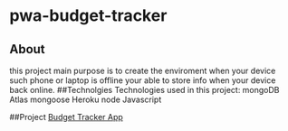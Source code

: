 # pwa-budget-tracker

## About
this project main purpose is to create the enviroment when your device such phone or laptop is offline your able to store info when your device back online.
##Technolgies
Technologies used in this project:
mongoDB Atlas
mongoose
Heroku
node
Javascript

##Project
[Budget Tracker App](https://powerful-castle-82916.herokuapp.com/)

